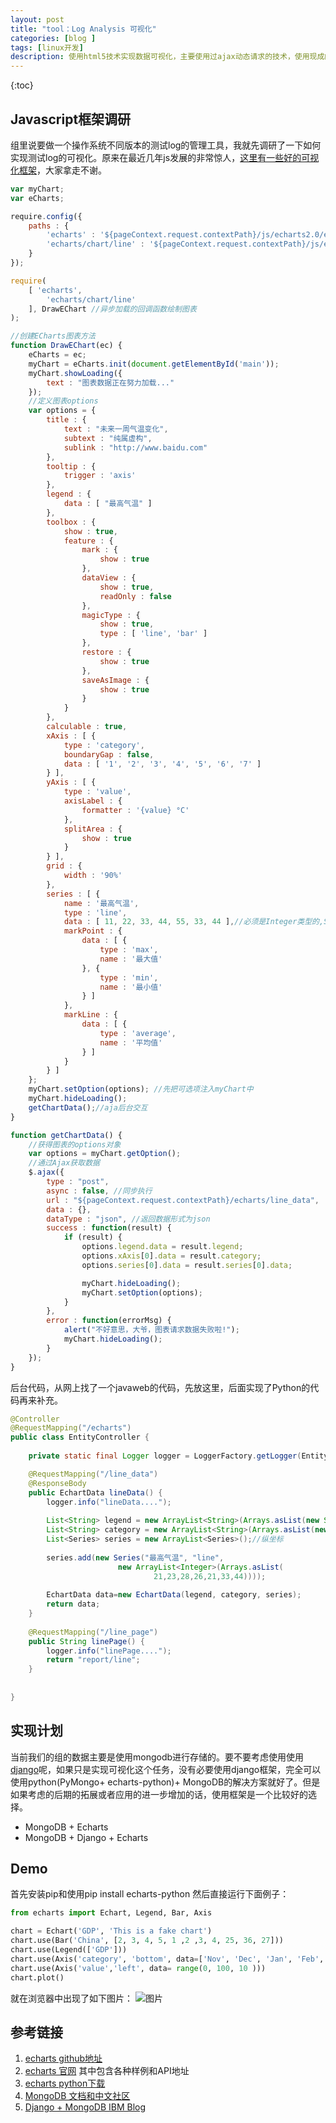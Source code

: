 ```yaml
---
layout: post
title: "tool：Log Analysis 可视化"
categories: [blog ]
tags: [linux开发]
description: 使用html5技术实现数据可视化，主要使用过ajax动态请求的技术，使用现成的数据可视化js框架echarts, 实现测试log的可视化。
---
```

{:toc}

## Javascript框架调研

组里说要做一个操作系统不同版本的测试log的管理工具，我就先调研了一下如何实现测试log的可视化。原来在最近几年js发展的非常惊人，[这里有一些好的可视化框架](http://www.36dsj.com/archives/19522)，大家拿走不谢。

```js
var myChart;
var eCharts;

require.config({
	paths : {
		'echarts' : '${pageContext.request.contextPath}/js/echarts2.0/echarts' ,
		'echarts/chart/line' : '${pageContext.request.contextPath}/js/echarts2.0/echarts' //需要的组件
	}
});

require(
	[ 'echarts', 
		'echarts/chart/line'
	], DrawEChart //异步加载的回调函数绘制图表
);

//创建ECharts图表方法
function DrawEChart(ec) {
	eCharts = ec;
	myChart = eCharts.init(document.getElementById('main'));
	myChart.showLoading({
		text : "图表数据正在努力加载..."
	});
	//定义图表options
	var options = {
		title : {
			text : "未来一周气温变化",
			subtext : "纯属虚构",
			sublink : "http://www.baidu.com"
		},
		tooltip : {
			trigger : 'axis'
		},
		legend : {
			data : [ "最高气温" ]
		},
		toolbox : {
			show : true,
			feature : {
				mark : {
					show : true
				},
				dataView : {
					show : true,
					readOnly : false
				},
				magicType : {
					show : true,
					type : [ 'line', 'bar' ]
				},
				restore : {
					show : true
				},
				saveAsImage : {
					show : true
				}
			}
		},
		calculable : true,
		xAxis : [ {
			type : 'category',
			boundaryGap : false,
			data : [ '1', '2', '3', '4', '5', '6', '7' ]
		} ],
		yAxis : [ {
			type : 'value',
			axisLabel : {
				formatter : '{value} °C'
			},
			splitArea : {
				show : true
			}
		} ],
		grid : {
			width : '90%'
		},
		series : [ {
			name : '最高气温',
			type : 'line',
			data : [ 11, 22, 33, 44, 55, 33, 44 ],//必须是Integer类型的,String计算平均值会出错
			markPoint : {
				data : [ {
					type : 'max',
					name : '最大值'
				}, {
					type : 'min',
					name : '最小值'
				} ]
			},
			markLine : {
				data : [ {
					type : 'average',
					name : '平均值'
				} ]
			}
		} ]
	};
	myChart.setOption(options); //先把可选项注入myChart中
	myChart.hideLoading();
	getChartData();//aja后台交互 
}

function getChartData() {
	//获得图表的options对象
	var options = myChart.getOption();
	//通过Ajax获取数据
	$.ajax({
		type : "post",
		async : false, //同步执行
		url : "${pageContext.request.contextPath}/echarts/line_data",
		data : {},
		dataType : "json", //返回数据形式为json
		success : function(result) {
			if (result) {
				options.legend.data = result.legend;
				options.xAxis[0].data = result.category;
				options.series[0].data = result.series[0].data;

				myChart.hideLoading();
				myChart.setOption(options);
			}
		},
		error : function(errorMsg) {
			alert("不好意思，大爷，图表请求数据失败啦!");
			myChart.hideLoading();
		}
	});
}

```

后台代码，从网上找了一个javaweb的代码，先放这里，后面实现了Python的代码再来补充。

```java
@Controller
@RequestMapping("/echarts")
public class EntityController {
	
	private static final Logger logger = LoggerFactory.getLogger(EntityController.class);

	@RequestMapping("/line_data")
	@ResponseBody
	public EchartData lineData() {
		logger.info("lineData....");
		
		List<String> legend = new ArrayList<String>(Arrays.asList(new String[]{"最高气温"}));//数据分组
		List<String> category = new ArrayList<String>(Arrays.asList(new String []{"周一","周二","周三","周四","周五","周六","周日"}));//横坐标
		List<Series> series = new ArrayList<Series>();//纵坐标
		
		series.add(new Series("最高气温", "line", 
						new ArrayList<Integer>(Arrays.asList(
								21,23,28,26,21,33,44))));
		
		EchartData data=new EchartData(legend, category, series);
		return data;
	}
	
	@RequestMapping("/line_page")
	public String linePage() {
		logger.info("linePage....");
		return "report/line";
	}
	
	
}
```

## 实现计划
当前我们的组的数据主要是使用mongodb进行存储的。要不要考虑使用使用[django](http://www.ibm.com/developerworks/library/os-django-mongo/)呢，如果只是实现可视化这个任务，没有必要使用django框架，完全可以使用python(PyMongo+ echarts-python)+ MongoDB的解决方案就好了。但是如果考虑的后期的拓展或者应用的进一步增加的话，使用框架是一个比较好的选择。

* MongoDB + Echarts
* MongoDB + Django + Echarts

## Demo

首先安装pip和使用pip install echarts-python
然后直接运行下面例子：

```python
from echarts import Echart, Legend, Bar, Axis

chart = Echart('GDP', 'This is a fake chart')
chart.use(Bar('China', [2, 3, 4, 5, 1 ,2 ,3, 4, 25, 36, 27]))
chart.use(Legend(['GDP']))
chart.use(Axis('category', 'bottom', data=['Nov', 'Dec', 'Jan', 'Feb','March','April','Jun','Jul','Aug','Sep','Oct']))
chart.use(Axis('value','left', data= range(0, 100, 10 )))
chart.plot()
```
就在浏览器中出现了如下图片：
![图片](https://cwlseu.github.io/images/visualdata/bar.jpg)

## 参考链接

1. [echarts github地址](https://github.com/ecomfe/echarts)
2. [echarts 官网](http://echarts.baidu.com/index.html)
其中包含各种样例和API地址
3. [echarts python下载](https://github.com/yufeiminds/echarts-python)
4. [MongoDB 文档和中文社区](http://docs.mongoing.com/manual-zh/)
5. [Django + MongoDB IBM Blog](http://www.ibm.com/developerworks/library/os-django-mongo/)